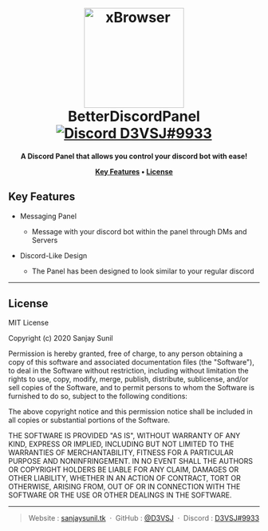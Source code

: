 
<h1 align="center">
  <br>
  <a href="https://github.com/D3VSJ/D3VDocs"><img src="https://image.flaticon.com/icons/png/512/906/906361.png" alt="xBrowser" width="200"></a>
  <br>
	BetterDiscordPanel
    <br>
  <a href="https://discordapp.com/users/705710081211236354/">   
<img src="https://img.shields.io/badge/Personal-D3VSJ%237037-%2300BFFF.svg?logo=discord" alt="Discord D3VSJ#9933">
</a>
  <br>
</h1>

<h4 align="center">A Discord Panel that allows you control your discord bot with ease!

<p align="center">
</p>

<p align="center">
  <a href="#key-features">Key Features</a> •
  <!-- <a href="#download">Download</a> •
  <a href="#installation">Installation</a> • -->
  <!-- <a href="#credits">Credits</a> • -->
  <a href="#license">License</a>
</p>

## Key Features

* Messaging Panel
	- Message with your discord bot within the panel through DMs and Servers
    
* Discord-Like Design
	- The Panel has been designed to look similar to your regular discord

<!-- 

## Download

Soon, we will place a release link here for people wanting to download BetterDiscordPanel. 

 <a href="#installation">Follow the Installation steps to use BetterDiscordPanel.</a> 
 
## Installation

Run the following in the Same Directory as BetterDiscordPanel through CMD:

```
npm install
npm start
```

-->
---
## License

MIT License

Copyright (c) 2020 Sanjay Sunil

Permission is hereby granted, free of charge, to any person obtaining a copy
of this software and associated documentation files (the "Software"), to deal
in the Software without restriction, including without limitation the rights
to use, copy, modify, merge, publish, distribute, sublicense, and/or sell
copies of the Software, and to permit persons to whom the Software is
furnished to do so, subject to the following conditions:

The above copyright notice and this permission notice shall be included in all
copies or substantial portions of the Software.

THE SOFTWARE IS PROVIDED "AS IS", WITHOUT WARRANTY OF ANY KIND, EXPRESS OR
IMPLIED, INCLUDING BUT NOT LIMITED TO THE WARRANTIES OF MERCHANTABILITY,
FITNESS FOR A PARTICULAR PURPOSE AND NONINFRINGEMENT. IN NO EVENT SHALL THE
AUTHORS OR COPYRIGHT HOLDERS BE LIABLE FOR ANY CLAIM, DAMAGES OR OTHER
LIABILITY, WHETHER IN AN ACTION OF CONTRACT, TORT OR OTHERWISE, ARISING FROM,
OUT OF OR IN CONNECTION WITH THE SOFTWARE OR THE USE OR OTHER DEALINGS IN THE
SOFTWARE.


---

<div align="center">

> Website : [sanjaysunil.tk](https://sanjaysunil.tk) &nbsp;&middot;&nbsp;
> GitHub : [@D3VSJ](https://github.com/D3VSJ) &nbsp;&middot;&nbsp;
> Discord : [D3VSJ#9933](https://discordapp.com/users/724668118504570881)

</div>






